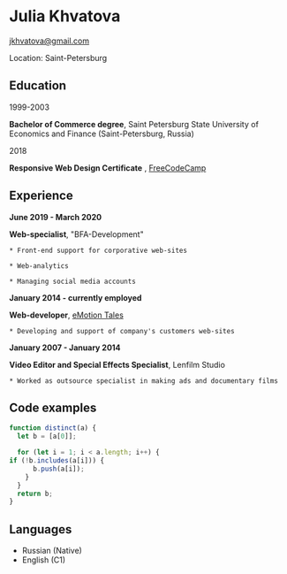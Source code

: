 # Julia Khvatova

jkhvatova@gmail.com

Location: Saint-Petersburg

## Education

1999-2003

**Bachelor of Commerce degree**, Saint Petersburg State University of Economics and Finance (Saint-Petersburg, Russia)

2018

**Responsive Web Design Certificate** , [FreeCodeCamp](https://www.freecodecamp.org/certification/jkhvatova/responsive-web-design)

## Experience

**June 2019 - March 2020**

**Web-specialist**, "BFA-Development"

    * Front-end support for corporative web-sites

    * Web-analytics

    * Managing social media accounts

**January 2014 - currently employed**

**Web-developer**, [eMotion Tales](http://emotiontales.com/)

    * Developing and support of company's customers web-sites

**January 2007 - January 2014**

**Video Editor and Special Effects Specialist**, Lenfilm Studio

    * Worked as outsource specialist in making ads and documentary films

## Code examples

```javascript
function distinct(a) {
  let b = [a[0]];

  for (let i = 1; i < a.length; i++) {
if (!b.includes(a[i])) {
      b.push(a[i]);
    }
  }
  return b;
}
```

## Languages

- Russian (Native)
- English (C1)
